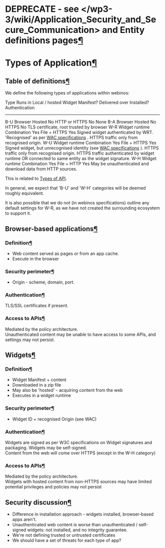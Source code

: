 DEPRECATE - see </wp3-3/wiki/Application_Security_and_Secure_Communication> and Entity definitions pages[¶](#DEPRECATE-see-httpdevwebinosorgredmineprojectswp3-3wikiApplication_Security_and_Secure_Communication-and-Entity-definitions-pages)
======================================================================================================================================================================================================================================================================================

Types of Application[¶](#Types-of-Application)
==============================================

Table of definitions[¶](#Table-of-definitions)
----------------------------------------------

We define the following types of applications within webinos:

  Type   Runs in          Local / hosted   Widget Manifest?   Delivered over   Installed?   Authentication
  ------ ---------------- ---------------- ------------------ ---------------- ------------ ------------------------------------------------------------------------------------------------------------------------------------------------------------------------------------------------------------------------------------------------------------------------
  B-U    Browser          Hosted           No                 HTTP or HTTPS    No           None
  B-A    Browser          Hosted           No                 HTTPS            No           TLS certificate, root trusted by browser
  W-R    Widget runtime   Combination      Yes                File + HTTPS     Yes          Signed widget authenticated by WRT. 'Recognised' as per [WAC specifications](http://specs.wacapps.net/core/#digital-signatures) . HTTPS traffic only from recognised origin.
  W-U    Widget runtime   Combination      Yes                File + HTTPS     Yes          Signed widget, but unrecognised identity (see [WAC specifications](http://specs.wacapps.net/core/#digital-signatures) ). HTTPS traffic only from recognised origin. HTTPS traffic authenticated by widget runtime OR connected to same entity as the widget signature.
  W-H    Widget runtime   Combination      Yes                File + HTTP      Yes          May be unauthenticated and download data from HTTP sources.

This is related to [Types of API](Types%20of%20API.html).

In general, we expect that 'B-U' and 'W-H' categories will be deemed
roughly equivalent.

It is also possible that we do not (in webinos specifications) outline
any default settings for W-R, as we have not created the surrounding
ecosystem to support it.

Browser-based applications[¶](#Browser-based-applications)
----------------------------------------------------------

### Definition[¶](#Definition)

-   Web content served as pages or from an app cache.
-   Execute in the browser

### Security perimeter[¶](#Security-perimeter)

-   Origin - scheme, domain, port.

### Authentication[¶](#Authentication)

TLS/SSL certificates if present.

### Access to APIs[¶](#Access-to-APIs)

Mediated by the policy architecture.\
Unauthenticated content may be unable to have access to some APIs, and
settings may not persist.

Widgets[¶](#Widgets)
--------------------

### Definition[¶](#Definition)

-   Widget Manifest + content
-   Downloaded in a zip file
-   May also be 'hosted' - acquiring content from the web
-   Executes in a widget runtime

### Security perimeter[¶](#Security-perimeter)

-   Widget ID + recognised Origin (see WAC)

### Authentication[¶](#Authentication)

Widgets are signed as per W3C specifications on Widget signatures and
packaging. Widgets may be self-signed.\
Content from the web will come over HTTPS (except in the W-H category)

### Access to APIs[¶](#Access-to-APIs)

Mediated by the policy architecture.\
Widgets with hosted content from non-HTTPS sources may have limited
potential privileges and policies may not persist

Security discussion[¶](#Security-discussion)
--------------------------------------------

-   Difference in installation approach - widgets installed,
    browser-based apps aren't.
-   Unauthenticated web content is worse than unauthenticated /
    self-signed widgets: not installed, and no integrity guarantee.
-   We're not defining trusted or untrusted certificates
-   We should have a set of threats for each type of app?


